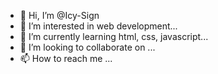 - 👋 Hi, I’m @Icy-Sign
- 👀 I’m interested in web development...
- 🌱 I’m currently learning html, css, javascript...
- 💞️ I’m looking to collaborate on ...
- 📫 How to reach me ...

<!---
Icy-Sign/Icy-Sign is a ✨ special ✨ repository because its `README.md` (this file) appears on your GitHub profile.
You can click the Preview link to take a look at your changes.
--->
